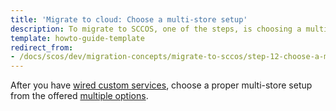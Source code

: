 ```yaml
---
title: 'Migrate to cloud: Choose a multi-store setup'
description: To migrate to SCCOS, one of the steps, is choosing a multi-store setup
template: howto-guide-template
redirect_from:
- /docs/scos/dev/migration-concepts/migrate-to-sccos/step-12-choose-a-multi-store-setup.html
---
```


After you have [wired custom services](/docs/dg/dev/upgrade-and-migrate/migrate-to-cloud/migrate-to-cloud-wire-custom-services.html), choose a proper multi-store setup from the offered [multiple options](/docs/ca/dev/multi-store-setups/multistore-setup-options.html).
